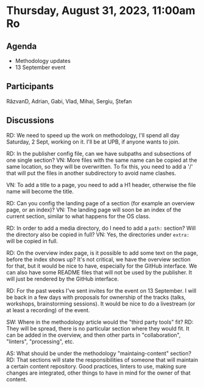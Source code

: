 # Thursday, August 31, 2023, 11:00am Ro

## Agenda

* Methodology updates
* 13 September event

## Participants

RăzvanD, Adrian, Gabi, Vlad, Mihai, Sergiu, Ștefan

## Discussions

RD: We need to speed up the work on methodology, I'll spend all day Saturday, 2 Sept, working on it.
I'll be at UPB, if anyone wants to join.

RD: In the publisher config file, can we have subpaths and subsections of one single section?
VN: More files with the same name can be copied at the same location, so they will be overwritten.
To fix this, you need to add a '/' that will put the files in another subdirectory to avoid name clashes.

VN: To add a title to a page, you need to add a H1 header, otherwise the file name will become the title.

RD: Can you config the landing page of a section (for example an overview page, or an index)?
VN: The landing page will soon be an index of the current section, similar to what happens for the OS class.

RD: In order to add a media directory, do I need to add a `path:` section?
Will the directory also be copied in full?
VN: Yes, the directories under `extra:` will be copied in full.

RD: On the overview index page, is it possible to add some text on the page, before the index shows up?
It's not critical, we have the overview section for that, but it would be nice to have, especially for the GitHub interface.
We can also have some README files that will not be used by the publisher.
It will just be rendered by the GitHub interface.

RD: For the past weeks I've sent invites for the event on 13 September.
I will be back in a few days with proposals for ownership of the tracks (talks, workshops, brainstorming sessions).
It would be nice to do a livestream (or at least a recording) of the event.

SW: Where in the methodology article would the "third party tools" fit?
RD: They will be spread, there is no particular section where they would fit.
It can be added in the overview, and then other parts in "collaboration", "linters", "processing", etc.

AS: What should be under the methodology "maintaing-content" section?
RD: That sections will state the responsibilities of someone that will maintain a certain content repository.
Good practices, linters to use, making sure changes are integrated, other things to have in mind for the owner of that content.
